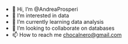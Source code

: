 - 👋 Hi, I’m @AndreaProsperi
- 👀 I’m interested in data 
- 🌱 I’m currently learning data analysis
- 💞️ I’m looking to collaborate on databases
- 📫 How to reach me chocalnero@gmail.com

<!---
AndreaProsperi/AndreaProsperi is a ✨ special ✨ repository because its `README.md` (this file) appears on your GitHub profile.
You can click the Preview link to take a look at your changes.
--->
